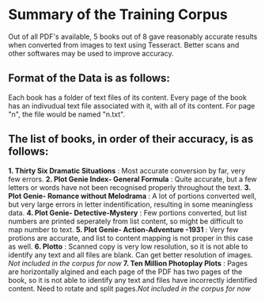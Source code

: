 # Summary of the Training Corpus
Out of all PDF's available, 5 books out of 8 gave reasonably accurate results when converted from images to text using Tesseract.
Better scans and other softwares may be used to improve accuracy. 

## Format of the Data is as follows:
Each book has a folder of text files of its content. Every page of the book has an indivudual text file associated with it,
with all of its content. 
For page "n", the file would be named "n.txt".

## The list of books, in order of their accuracy, is as follows:

**1. Thirty Six Dramatic Situations** : Most accurate conversion by far, very few errors.
**2. Plot Genie Index- General Formula** : Quite accurate, but a few letters or words have not been recognised properly throughout the text.
**3. Plot Genie- Romance without Melodrama** : A lot of portions converted well, but very large errors in letter indentification, resulting in some meaningless data.
**4. Plot Genie- Detective-Mystery** : Few portions converted, but list numbers are printed seperately from list content, so might be difficult to map number to text.
**5. Plot Genie- Action-Adventure -1931** : Very few protions are accurate, and list to content mapping is not proper in this case as well.
**6. Plotto** : Scanned copy is very low resolution, so it is not able to identify any text and all files are blank. Can get better resolution of images. *Not included in the corpus for now*
**7. Ten Million Photoplay Plots** : Pages are horizontally algined and each page of the PDF has two pages of the book, so it is not able to identify any text and files have incorrectly identified content. Need to rotate and split pages.*Not included in the corpus for now*
